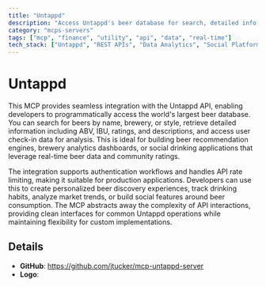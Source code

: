 ```yaml
---
title: "Untappd"
description: "Access Untappd's beer database for search, detailed info, and user check-ins via API integration."
category: "mcps-servers"
tags: ["mcp", "finance", "utility", "api", "data", "real-time"]
tech_stack: ["Untappd", "REST APIs", "Data Analytics", "Social Platforms", "Recommendation Systems"]
---
```


# Untappd

This MCP provides seamless integration with the Untappd API, enabling developers to programmatically access the world's largest beer database. You can search for beers by name, brewery, or style, retrieve detailed information including ABV, IBU, ratings, and descriptions, and access user check-in data for analysis. This is ideal for building beer recommendation engines, brewery analytics dashboards, or social drinking applications that leverage real-time beer data and community ratings.

The integration supports authentication workflows and handles API rate limiting, making it suitable for production applications. Developers can use this to create personalized beer discovery experiences, track drinking habits, analyze market trends, or build social features around beer consumption. The MCP abstracts away the complexity of API interactions, providing clean interfaces for common Untappd operations while maintaining flexibility for custom implementations.

## Details

- **GitHub**: https://github.com/jtucker/mcp-untappd-server
- **Logo**: 
